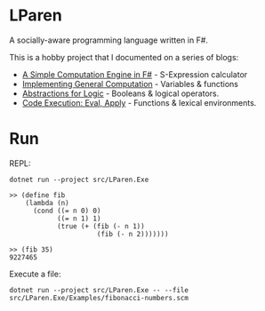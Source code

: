 # LParen
A socially-aware programming language written in F#.

This is a hobby project that I documented on a series of blogs:

- [A Simple Computation Engine in F#](https://isthisit.nz/posts/2022/a-simple-computation-engine-in-fsharp/) - S-Expression calculator
- [Implementing General Computation](https://isthisit.nz/posts/2022/implementing-general-computation/) - Variables & functions
- [Abstractions for Logic](https://isthisit.nz/posts/2022/abstractions-for-logic/) - Booleans & logical operators.
- [Code Execution: Eval, Apply](https://isthisit.nz/posts/2023/code-execution-eval-apply/) - Functions & lexical environments.


# Run
REPL: 

    dotnet run --project src/LParen.Exe

    >> (define fib 
        (lambda (n)
          (cond ((= n 0) 0)
                ((= n 1) 1)
                (true (+ (fib (- n 1))
                          (fib (- n 2)))))))
        
    >> (fib 35)
    9227465

Execute a file:

    dotnet run --project src/LParen.Exe -- --file src/LParen.Exe/Examples/fibonacci-numbers.scm